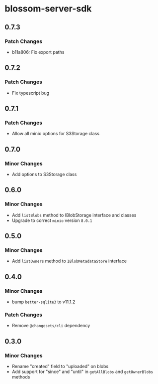 # blossom-server-sdk

## 0.7.3

### Patch Changes

- b11a806: Fix export paths

## 0.7.2

### Patch Changes

- Fix typescript bug

## 0.7.1

### Patch Changes

- Allow all minio options for S3Storage class

## 0.7.0

### Minor Changes

- Add options to S3Storage class

## 0.6.0

### Minor Changes

- Add `listBlobs` method to IBlobStorage interface and classes
- Upgrade to correct `minio` version `8.0.1`

## 0.5.0

### Minor Changes

- Add `listOwners` method to `IBlobMetadataStore` interface

## 0.4.0

### Minor Changes

- bump `better-sqlite3` to v11.1.2

### Patch Changes

- Remove `@changesets/cli` dependency

## 0.3.0

### Minor Changes

- Rename "created" field to "uploaded" on blobs
- Add support for "since" and "until" in `getAllBlobs` and `getOwnerBlobs` methods
